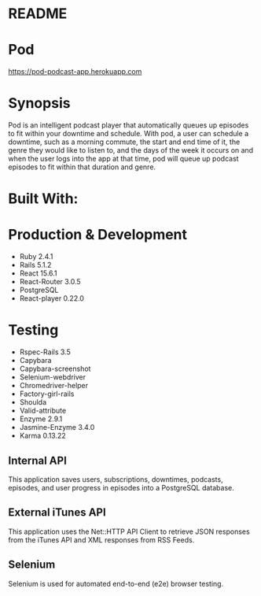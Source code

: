 # README

# Pod

https://pod-podcast-app.herokuapp.com

# Synopsis

Pod is an intelligent podcast player that automatically queues up episodes to fit within your downtime and schedule. With pod, a user can schedule a downtime, such as a morning commute, the start and end time of it, the genre they would like to listen to, and the days of the week it occurs on and when the user logs into the app at that time, pod will queue up podcast episodes to fit within that duration and genre.

# Built With:

# Production & Development

- Ruby 2.4.1
- Rails 5.1.2
- React 15.6.1
- React-Router 3.0.5
- PostgreSQL
- React-player 0.22.0


# Testing

- Rspec-Rails 3.5
- Capybara
- Capybara-screenshot
- Selenium-webdriver
- Chromedriver-helper
- Factory-girl-rails
- Shoulda
- Valid-attribute
- Enzyme 2.9.1
- Jasmine-Enzyme 3.4.0
- Karma 0.13.22

## Internal API

This application saves users, subscriptions, downtimes, podcasts, episodes, and user progress in episodes into a PostgreSQL database.

## External iTunes API

This application uses the Net::HTTP API Client to retrieve JSON responses from the iTunes API and XML responses from RSS Feeds.

## Selenium

Selenium is used for automated end-to-end (e2e) browser testing.
